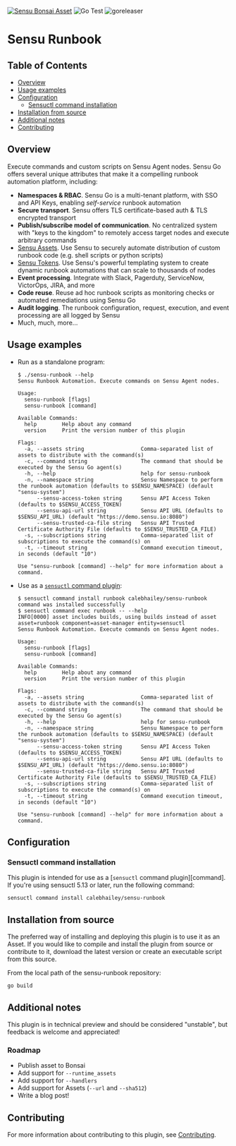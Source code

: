 [![Sensu Bonsai Asset](https://img.shields.io/badge/Bonsai-Download%20Me-brightgreen.svg?colorB=89C967&logo=sensu)](https://bonsai.sensu.io/assets/calebhailey/sensu-runbook)
![Go Test](https://github.com/calebhailey/sensu-runbook/workflows/Go%20Test/badge.svg)
![goreleaser](https://github.com/calebhailey/sensu-runbook/workflows/goreleaser/badge.svg)

# Sensu Runbook

## Table of Contents

- [Overview](#overview)
- [Usage examples](#usage-examples)
- [Configuration](#configuration)
  - [Sensuctl command installation](#sensuctl-command-installation)
- [Installation from source](#installation-from-source)
- [Additional notes](#additional-notes)
- [Contributing](#contributing)

## Overview

Execute commands and custom scripts on Sensu Agent nodes. Sensu Go offers several unique attributes that make it a compelling runbook automation platform, including:

- **Namespaces & RBAC**. Sensu Go is a multi-tenant platform, with SSO and API
  Keys, enabling _self-service_ runbook automation 
- **Secure transport**. Sensu offers TLS certificate-based auth & TLS encrypted 
  transport
- **Publish/subscribe model of communication**. No centralized system with "keys to 
  the kingdom" to remotely access target nodes and execute arbitrary commands
- [Sensu Assets][assets]. Use Sensu to securely automate distribution of custom 
  runbook code (e.g. shell scripts or python scripts)
- [Sensu Tokens][tokens]. Use Sensu's powerful templating system to create dynamic
  runbook automations that can scale to thousands of nodes
- **Event processing**. Integrate with Slack, Pagerduty, ServiceNow, VictorOps, 
  JIRA, and more
- **Code reuse**. Reuse ad hoc runbook scripts as monitoring checks or automated 
  remediations using Sensu Go
- **Audit logging**. The runbook configuration, request, execution, and event 
  processing are all logged by Sensu
- Much, much, more...

[assets]: https://docs.sensu.io/sensu-go/latest/reference/assets/
[tokens]: https://docs.sensu.io/sensu-go/latest/reference/tokens/

## Usage examples

* Run as a standalone program: 

  ```
  $ ./sensu-runbook --help
  Sensu Runbook Automation. Execute commands on Sensu Agent nodes.

  Usage:
    sensu-runbook [flags]
    sensu-runbook [command]

  Available Commands:
    help        Help about any command
    version     Print the version number of this plugin

  Flags:
    -a, --assets string                  Comma-separated list of assets to distribute with the command(s)
    -c, --command string                 The command that should be executed by the Sensu Go agent(s)
    -h, --help                           help for sensu-runbook
    -n, --namespace string               Sensu Namespace to perform the runbook automation (defaults to $SENSU_NAMESPACE) (default "sensu-system")
        --sensu-access-token string      Sensu API Access Token (defaults to $SENSU_ACCESS_TOKEN)
        --sensu-api-url string           Sensu API URL (defaults to $SENSU_API_URL) (default "https://demo.sensu.io:8080")
        --sensu-trusted-ca-file string   Sensu API Trusted Certificate Authority File (defaults to $SENSU_TRUSTED_CA_FILE)
    -s, --subscriptions string           Comma-separated list of subscriptions to execute the command(s) on
    -t, --timeout string                 Command execution timeout, in seconds (default "10")

  Use "sensu-runbook [command] --help" for more information about a command.
  ```

* Use as a [`sensuctl` command plugin][plugin]: 

  ```
  $ sensuctl command install runbook calebhailey/sensu-runbook
  command was installed successfully
  $ sensuctl command exec runbook -- --help 
  INFO[0000] asset includes builds, using builds instead of asset  asset=runbook component=asset-manager entity=sensuctl
  Sensu Runbook Automation. Execute commands on Sensu Agent nodes.

  Usage:
    sensu-runbook [flags]
    sensu-runbook [command]

  Available Commands:
    help        Help about any command
    version     Print the version number of this plugin

  Flags:
    -a, --assets string                  Comma-separated list of assets to distribute with the command(s)
    -c, --command string                 The command that should be executed by the Sensu Go agent(s)
    -h, --help                           help for sensu-runbook
    -n, --namespace string               Sensu Namespace to perform the runbook automation (defaults to $SENSU_NAMESPACE) (default "sensu-system")
        --sensu-access-token string      Sensu API Access Token (defaults to $SENSU_ACCESS_TOKEN)
        --sensu-api-url string           Sensu API URL (defaults to $SENSU_API_URL) (default "https://demo.sensu.io:8080")
        --sensu-trusted-ca-file string   Sensu API Trusted Certificate Authority File (defaults to $SENSU_TRUSTED_CA_FILE)
    -s, --subscriptions string           Comma-separated list of subscriptions to execute the command(s) on
    -t, --timeout string                 Command execution timeout, in seconds (default "10")

  Use "sensu-runbook [command] --help" for more information about a command.
  ```

  [plugin]: https://docs.sensu.io/sensu-go/latest/sensuctl/reference/#extend-sensuctl-with-commands

## Configuration

### Sensuctl command installation

This plugin is intended for use as a [`sensuctl` command plugin][command]. If 
you're using sensuctl 5.13 or later, run the following command: 

```
sensuctl command install calebhailey/sensu-runbook
```

## Installation from source

The preferred way of installing and deploying this plugin is to use it as an Asset. If you would
like to compile and install the plugin from source or contribute to it, download the latest version
or create an executable script from this source.

From the local path of the sensu-runbook repository:

```
go build
```

## Additional notes

This plugin is in technical preview and should be considered "unstable", but 
feedback is welcome and appreciated! 

### Roadmap 

- Publish asset to Bonsai
- Add support for `--runtime_assets`
- Add support for `--handlers`
- Add support for Assets (`--url` and `--sha512`)
- Write a blog post!

## Contributing

For more information about contributing to this plugin, see [Contributing][1].

[1]: https://github.com/sensu/sensu-go/blob/master/CONTRIBUTING.md
[2]: https://github.com/sensu-community/sensu-plugin-sdk
[3]: https://github.com/sensu-plugins/community/blob/master/PLUGIN_STYLEGUIDE.md
[4]: https://github.com/sensu-community/check-plugin-template/blob/master/.github/workflows/release.yml
[5]: https://github.com/sensu-community/check-plugin-template/actions
[6]: https://docs.sensu.io/sensu-go/latest/reference/checks/
[7]: https://github.com/sensu-community/check-plugin-template/blob/master/main.go
[8]: https://bonsai.sensu.io/
[9]: https://github.com/sensu-community/sensu-plugin-tool
[10]: https://docs.sensu.io/sensu-go/latest/reference/assets/
